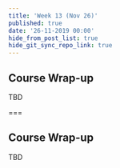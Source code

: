```yaml
---
title: 'Week 13 (Nov 26)'
published: true
date: '26-11-2019 00:00'
hide_from_post_list: true
hide_git_sync_repo_link: true
---
```


## Course Wrap-up
TBD

===

## Course Wrap-up
TBD
